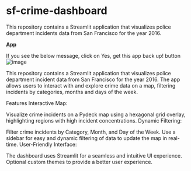 # sf-crime-dashboard
This repository contains a Streamlit application that visualizes police department incidents data from San Francisco for the year 2016.

[**App**]([url](https://chrispamis.streamlit.app/))

If you see the below message, click on Yes, get this app back up! button
![image](https://github.com/user-attachments/assets/c338e0d5-22e7-4a05-a7e8-b82f3bdec630)

This repository contains a Streamlit application that visualizes police department incident data from San Francisco for the year 2016. The app allows users to interact with and explore crime data on a map, filtering incidents by categories, months and days of the week.

Features
Interactive Map:

Visualize crime incidents on a Pydeck map using a hexagonal grid overlay, highlighting regions with high incident concentrations.
Dynamic Filtering:

Filter crime incidents by Category, Month, and Day of the Week.
Use a sidebar for easy and dynamic filtering of data to update the map in real-time.
User-Friendly Interface:

The dashboard uses Streamlit for a seamless and intuitive UI experience.
Optional custom themes to provide a better user experience.


